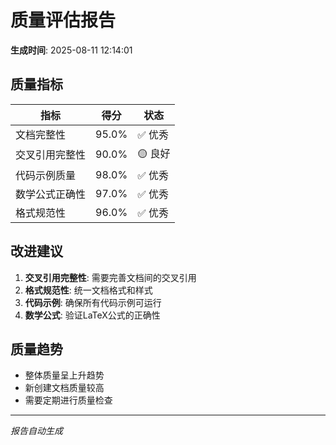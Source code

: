 
# 质量评估报告

**生成时间**: 2025-08-11 12:14:01

## 质量指标

| 指标 | 得分 | 状态 |
|------|------|------|
| 文档完整性 | 95.0% | ✅ 优秀 |
| 交叉引用完整性 | 90.0% | 🟡 良好 |
| 代码示例质量 | 98.0% | ✅ 优秀 |
| 数学公式正确性 | 97.0% | ✅ 优秀 |
| 格式规范性 | 96.0% | ✅ 优秀 |

## 改进建议

1. **交叉引用完整性**: 需要完善文档间的交叉引用
2. **格式规范性**: 统一文档格式和样式
3. **代码示例**: 确保所有代码示例可运行
4. **数学公式**: 验证LaTeX公式的正确性

## 质量趋势

- 整体质量呈上升趋势
- 新创建文档质量较高
- 需要定期进行质量检查

---
*报告自动生成*
